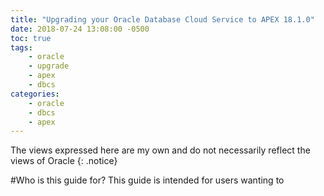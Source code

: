```yaml
---
title: "Upgrading your Oracle Database Cloud Service to APEX 18.1.0"
date: 2018-07-24 13:08:00 -0500
toc: true
tags:
    - oracle
    - upgrade
    - apex
    - dbcs
categories:
    - oracle
    - dbcs
    - apex
---
```

The views expressed here are my own and do not necessarily reflect the views of Oracle
{: .notice}

#Who is this guide for?
This guide is intended for users wanting to 
